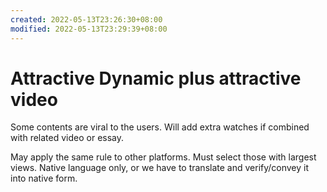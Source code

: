 ```yaml
---
created: 2022-05-13T23:26:30+08:00
modified: 2022-05-13T23:29:39+08:00
---
```


# Attractive Dynamic plus attractive video

Some contents are viral to the users. Will add extra watches if combined with related video or essay.

May apply the same rule to other platforms. Must select those with largest views. Native language only, or we have to translate and verify/convey it into native form.

